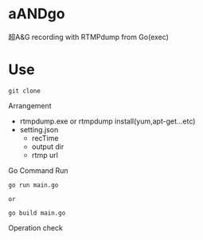 # aANDgo

超A&G recording with RTMPdump from Go(exec)

# Use

```
git clone
```

Arrangement

* rtmpdump.exe or rtmpdump install(yum,apt-get...etc)
* setting.json
  * recTime
  * output dir
  * rtmp url

Go Command Run
```
go run main.go

or

go build main.go
```

Operation check